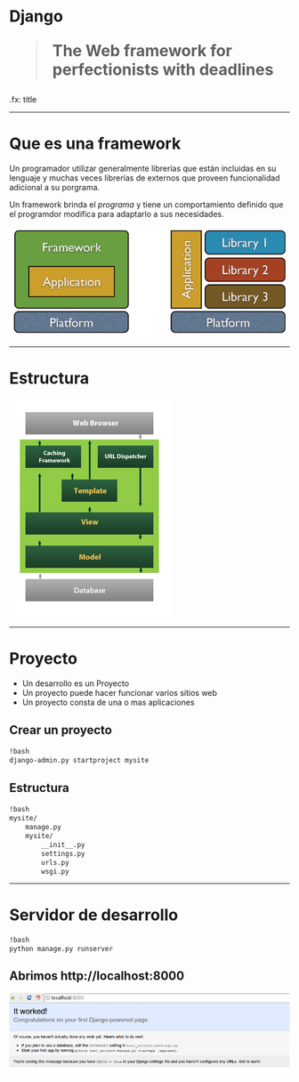 # Django<blockquote><p>The Web framework for perfectionists with deadlines</p></blockquote>

.fx: title

---

# Que es una framework

Un programador utilizar generalmente librerías que están
incluidas en su lenguaje y muchas veces librerías de
externos que proveen funcionalidad adicional a su porgrama.

Un framework brinda el *programa* y tiene un comportamiento
definido que el programdor modifica para adaptarlo a sus
necesidades.

![framework](images/architecture-framework-libraries.png)

---

# Estructura

![estructura](images/django_architecture.png)

---
# Proyecto

* Un desarrollo es un Proyecto
* Un proyecto puede hacer funcionar varios sitios web
* Un proyecto consta de una o mas aplicaciones

## Crear un proyecto

    !bash
    django-admin.py startproject mysite

## Estructura

    !bash
    mysite/
        manage.py
        mysite/
            __init__.py
            settings.py
            urls.py
            wsgi.py

---

# Servidor de desarrollo

    !bash
    python manage.py runserver

## Abrimos http://localhost:8000

![runserver](images/runserver.png)